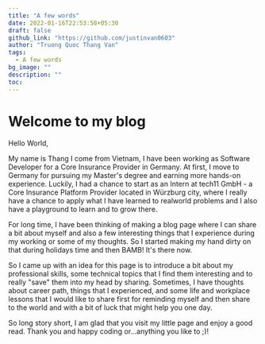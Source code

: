 ```yaml
---
title: "A few words"
date: 2022-01-16T22:53:58+05:30
draft: false
github_link: "https://github.com/justinvan0603"
author: "Truong Quoc Thang Van"
tags:
  - A few words
bg_image: ""
description: ""
toc: 
---
```


# Welcome to my blog

Hello World,

My name is Thang I come from Vietnam, I have been working as Software Developer for a Core Insurance Provider in Germany. At first, I move to Germany for pursuing my Master's degree and earning more hands-on experience. Luckily, I had a chance to start as an Intern at tech11 GmbH - a Core Insurance Platform Provider located in Würzburg city, where I really have a chance to apply what I have learned to realworld problems and I also have a playground to learn and to grow there.

For long time, I have been thinking of making a blog page where I can share a bit about myself and also a few interesting things that I experience during my working or some of my thoughts.
So I started making my hand dirty on that during holidays time and then BAMB! It's there now.

So I came up with an idea for this page is to introduce a bit about my professional skills, some technical topics that I find them interesting and to really "save" them into my head by sharing. Sometimes, I have thoughts about career path, things that I experienced, and some life and workplace lessons that I would like to share first for reminding myself and then share to the world and with a bit of luck that might help you one day.

So long story short, I am glad that you visit my little page and enjoy a good read. Thank you and happy coding or...anything you like to ;)!